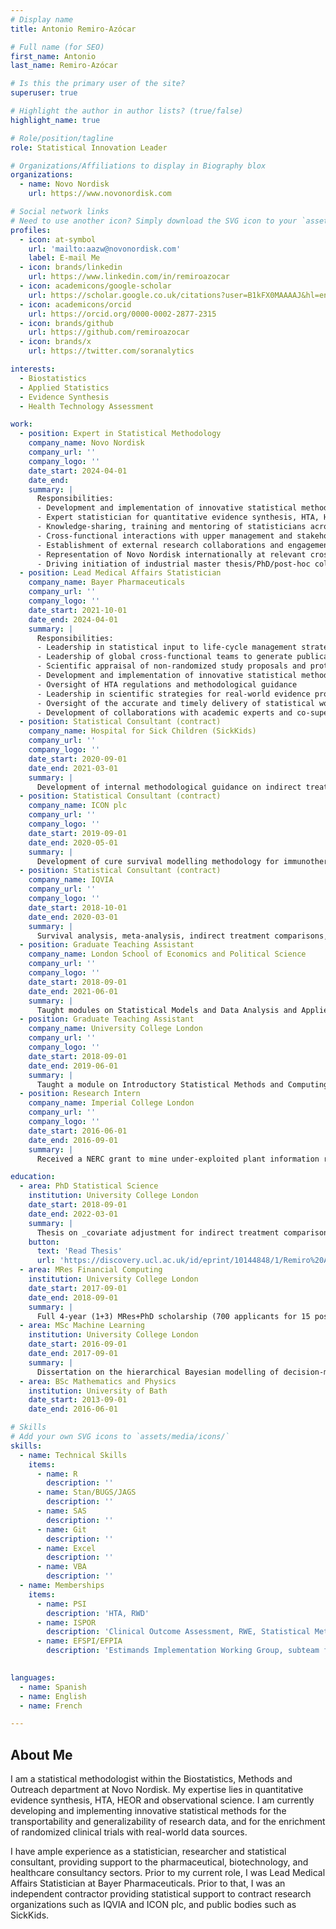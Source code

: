 ```yaml
---
# Display name
title: Antonio Remiro-Azócar

# Full name (for SEO)
first_name: Antonio
last_name: Remiro-Azócar

# Is this the primary user of the site?
superuser: true

# Highlight the author in author lists? (true/false)
highlight_name: true

# Role/position/tagline
role: Statistical Innovation Leader

# Organizations/Affiliations to display in Biography blox
organizations:
  - name: Novo Nordisk
    url: https://www.novonordisk.com

# Social network links
# Need to use another icon? Simply download the SVG icon to your `assets/media/icons/` folder.
profiles:
  - icon: at-symbol
    url: 'mailto:aazw@novonordisk.com'
    label: E-mail Me
  - icon: brands/linkedin
    url: https://www.linkedin.com/in/remiroazocar
  - icon: academicons/google-scholar
    url: https://scholar.google.co.uk/citations?user=B1kFX0MAAAAJ&hl=en
  - icon: academicons/orcid
    url: https://orcid.org/0000-0002-2877-2315
  - icon: brands/github
    url: https://github.com/remiroazocar        
  - icon: brands/x
    url: https://twitter.com/soranalytics

interests:
  - Biostatistics
  - Applied Statistics
  - Evidence Synthesis
  - Health Technology Assessment

work:
  - position: Expert in Statistical Methodology
    company_name: Novo Nordisk
    company_url: ''
    company_logo: ''
    date_start: 2024-04-01
    date_end: 
    summary: |
      Responsibilities:
      - Development and implementation of innovative statistical methodology for the transportability and generalizability of research data, and for the enrichment of clinical trials with real-world data sources
      - Expert statistician for quantitative evidence synthesis, HTA, HEOR and observational science
      - Knowledge-sharing, training and mentoring of statisticians across Biostatistics in statistical methodology, in general and in relation to clinical projects
      - Cross-functional interactions with upper management and stakeholders to explain the added value generated by new methodologies
      - Establishment of external research collaborations and engagement with academia, scientists, regulators and policy-makers
      - Representation of Novo Nordisk internationally at relevant cross-industry working groups and conferences
      - Driving initiation of industrial master thesis/PhD/post-hoc collaborations as well as scientific publications
  - position: Lead Medical Affairs Statistician
    company_name: Bayer Pharmaceuticals
    company_url: ''
    company_logo: ''
    date_start: 2021-10-01
    date_end: 2024-04-01
    summary: |
      Responsibilities:
      - Leadership in statistical input to life-cycle management strategies, publication plans, reimbursement requirements, HTA studies and analyses for payers across several therapeutic areas
      - Leadership of global cross-functional teams to generate publications, presentations and posters
      - Scientific appraisal of non-randomized study proposals and protocols; statistical and methodological consultation to multi-disciplinary teams
      - Development and implementation of innovative statistical methodology for payer and reimbursement needs
      - Oversight of HTA regulations and methodological guidance
      - Leadership in scientific strategies for real-world evidence projects and causal inference research initiatives among statisticians and epidemiologists
      - Oversight of the accurate and timely delivery of statistical work outsourced to external collaborators such as HEOR providers
      - Development of collaborations with academic experts and co-supervision of research projects/partnerships with universities
  - position: Statistical Consultant (contract)
    company_name: Hospital for Sick Children (SickKids)
    company_url: ''
    company_logo: ''
    date_start: 2020-09-01
    date_end: 2021-03-01
    summary: |
      Development of internal methodological guidance on indirect treatment comparisons for the Canadian Agency for Drugs and Technologies in Health (CADTH).
  - position: Statistical Consultant (contract)
    company_name: ICON plc
    company_url: ''
    company_logo: ''
    date_start: 2019-09-01
    date_end: 2020-05-01
    summary: |
      Development of cure survival modelling methodology for immunotherapy trials in oncology.
  - position: Statistical Consultant (contract)
    company_name: IQVIA
    company_url: ''
    company_logo: ''
    date_start: 2018-10-01
    date_end: 2020-03-01
    summary: |
      Survival analysis, meta-analysis, indirect treatment comparisons, systematic literature reviews, statistical support for submission of evidence dossiers to HTA authorities (NICE and SMC), health economic modelling, mixed models, discrete event simulation, Markov modelling, utility mapping, Bayesian analysis, preparation of conference abstracts and manuscripts for publication of research papers}
  - position: Graduate Teaching Assistant
    company_name: London School of Economics and Political Science
    company_url: ''
    company_logo: ''
    date_start: 2018-09-01
    date_end: 2021-06-01
    summary: |
      Taught modules on Statistical Models and Data Analysis and Applied Regression to statistics undergraduates.
  - position: Graduate Teaching Assistant
    company_name: University College London
    company_url: ''
    company_logo: ''
    date_start: 2018-09-01
    date_end: 2019-06-01
    summary: |
      Taught a module on Introductory Statistical Methods and Computing to life sciences undergraduates. Co-supervisor for MSc research projects. Development of R and Stan programming material for a course in Bayesian methods in health economics.
  - position: Research Intern
    company_name: Imperial College London
    company_url: ''
    company_logo: ''
    date_start: 2016-06-01
    date_end: 2016-09-01
    summary: |
      Received a NERC grant to mine under-exploited plant information resources at the Royal Botanic Gardens, Kew. Explored global and regional biodiversity patterns using R and developed statistical models to estimate future species discovery rates and biodiversity hotspots.

education:
  - area: PhD Statistical Science
    institution: University College London
    date_start: 2018-09-01
    date_end: 2022-03-01
    summary: |
      Thesis on _covariate adjustment for indirect treatment comparisons_ in the absence of head-to-head trials and with limited individual patient data. Supervised by Prof Gianluca Baio and Prof Anna Heath (University of Toronto) in the Statistics for Health Economic Evaluation research group at the Department of Statistical Science.
    button:
      text: 'Read Thesis'
      url: 'https://discovery.ucl.ac.uk/id/eprint/10144848/1/Remiro%20Azocar__thesis_redacted_final.pdf'
  - area: MRes Financial Computing
    institution: University College London
    date_start: 2017-09-01
    date_end: 2018-09-01
    summary: |
      Full 4-year (1+3) MRes+PhD scholarship (700 applicants for 15 positions) from the EPSRC Centre for Doctoral Training in Financial Computing and Analytics, a joint collaboration between UCL, LSE and Imperial College London. PhD-level courses in computational statistics. Advanced programming and software development modules in Python and C++.
  - area: MSc Machine Learning
    institution: University College London
    date_start: 2016-09-01
    date_end: 2017-09-01
    summary: |
      Dissertation on the hierarchical Bayesian modelling of decision-making tasks based at the Gatsby Computational Neuroscience Unit under the supervision of Oliver J. Robinson and Peter Dayan. Deep and reinforcement learning courses taught by Google DeepMind.
  - area: BSc Mathematics and Physics
    institution: University of Bath
    date_start: 2013-09-01
    date_end: 2016-06-01

# Skills
# Add your own SVG icons to `assets/media/icons/`
skills:
  - name: Technical Skills
    items:
      - name: R
        description: ''
      - name: Stan/BUGS/JAGS
        description: ''
      - name: SAS
        description: ''
      - name: Git
        description: ''
      - name: Excel
        description: ''        
      - name: VBA
        description: ''
  - name: Memberships
    items:
      - name: PSI
        description: 'HTA, RWD'
      - name: ISPOR
        description: 'Clinical Outcome Assessment, RWE, Statistical Methods in HEOR'
      - name: EFSPI/EFPIA
        description: 'Estimands Implementation Working Group, subteam for late-phase estimands'

        
languages:
  - name: Spanish 
  - name: English
  - name: French

---
```


## About Me

I am a statistical methodologist within the Biostatistics, Methods and Outreach department at Novo Nordisk. My expertise lies in quantitative evidence synthesis, HTA, HEOR and observational science. I am currently developing and implementing innovative statistical methods for the transportability and generalizability of research data, and for the enrichment of randomized clinical trials with real-world data sources.

I have ample experience as a statistician, researcher and statistical consultant, providing support to the pharmaceutical, biotechnology, and healthcare consultancy sectors. Prior to my current role, I was Lead Medical Affairs Statistician at Bayer Pharmaceuticals. Prior to that, I was an independent contractor providing statistical support to contract research organizations such as IQVIA and ICON plc, and public bodies such as SickKids.

